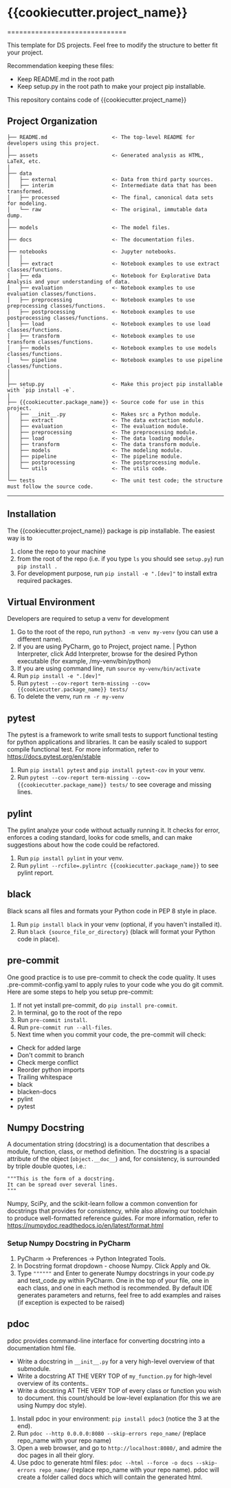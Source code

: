 # {{cookiecutter.project_name}}

==============================

This template for DS projects.
Feel free to modify the structure to better fit your project.

Recommendation keeping these files:
- Keep README.md in the root path
- Keep setup.py in the root path to make your project pip installable.

This repository contains code of {{cookiecutter.project_name}}

Project Organization
------------

```nohighlight
├── README.md                     <- The top-level README for developers using this project.
│
├── assets                        <- Generated analysis as HTML, LaTeX, etc.
│
├── data
│   ├── external                  <- Data from third party sources.
│   ├── interim                   <- Intermediate data that has been transformed.
│   ├── processed                 <- The final, canonical data sets for modeling.
│   └── raw                       <- The original, immutable data dump.
│
├── models                        <- The model files.
│
├── docs                          <- The documentation files.
│
├── notebooks                     <- Jupyter notebooks.
│   │
│   ├── extract                   <- Notebook examples to use extract classes/functions.
│   ├── eda                       <- Notebook for Explorative Data Analysis and your understanding of data.
│   ├── evaluation                <- Notebook examples to use evaluation classes/functions.
│   ├── preprocessing             <- Notebook examples to use preprocessing classes/functions.
│   ├── postprocessing            <- Notebook examples to use postprocessing classes/functions.
│   ├── load                      <- Notebook examples to use load classes/functions.
│   ├── transform                 <- Notebook examples to use transform classes/functions.
│   ├── models                    <- Notebook examples to use models classes/functions.
│   └── pipeline                  <- Notebook examples to use pipeline classes/functions.
│
│
├── setup.py                      <- Make this project pip installable with `pip install -e`.
│
├── {{cookiecutter.package_name}} <- Source code for use in this project.
│   ├── __init__.py               <- Makes src a Python module.
│   ├── extract                   <- The data extraction module.
│   ├── evaluation                <- The evaluation module.
│   ├── preprocessing             <- The preprocessing module.
│   ├── load                      <- The data loading module.
│   ├── transform                 <- The data transform module.
│   ├── models                    <- The modeling module.
│   ├── pipeline                  <- The pipeline module.
│   ├── postprocessing            <- The postprocessing module.
│   └── utils                     <- The utils code.
│
└── tests                         <- The unit test code; the structure must follow the source code.
```


--------


## Installation
The {{cookiecutter.project_name}} package is pip installable. The easiest way is to
1. clone the repo to your machine
2. from the root of the repo (i.e. if you type `ls` you should see `setup.py`) run `pip install .`
3. For development purpose, run `pip install -e ".[dev]"` to install extra required packages.

## Virtual Environment
Developers are required to setup a venv for development
1. Go to the root of the repo, run `python3 -m venv my-venv` (you can use a different name).
2. If you are using PyCharm, go to Project, project name. | Python Interpreter, click Add Interpreter,
browse for the desired Python executable (for example, /my-venv/bin/python)
3. If you are using command line, run `source my-venv/bin/activate`
4. Run `pip install -e ".[dev]"`
5. Run `pytest --cov-report term-missing --cov={{cookiecutter.package_name}} tests/`
6. To delete the venv, run `rm -r my-venv`

## pytest
The pytest is a framework to write small tests to support functional testing for python applications and libraries.
It can be easily scaled to support compile functional test.
For more information, refer to https://docs.pytest.org/en/stable
1. Run `pip install pytest` and `pip install pytest-cov` in your venv.
2. Run `pytest --cov-report term-missing --cov={{cookiecutter.package_name}} tests/` to see coverage and missing lines.

## pylint
The pylint analyze your code without actually running it.
It checks for error, enforces a coding standard, looks for code smells,
and can make suggestions about how the code could be refactored.
1. Run `pip install pylint` in your venv.
2. Run `pylint --rcfile=.pylintrc {{cookiecutter.package_name}}` to see pylint report.

## black
Black scans all files and formats your Python code in PEP 8 style in place.
1. Run `pip install black` in your venv (optional, if you haven't installed it).
2. Run `black {source_file_or_directory}` (black will format your Python code in place).

## pre-commit
One good practice is to use pre-commit to check the code quality.
It uses .pre-commit-config.yaml to apply rules to your code whe you do git commit.
Here are some steps to help you setup pre-commit:
1. If not yet install pre-commit, do `pip install pre-commit`.
2. In terminal, go to the root of the repo
3. Run `pre-commit install`.
4. Run `pre-commit run --all-files`.
5. Next time when you commit your code, the pre-commit will check:
- Check for added large
- Don't commit to branch
- Check merge conflict
- Reorder python imports
- Trailing whitespace
- black
- blacken-docs
- pylint
- pytest

## Numpy Docstring
A documentation string (docstring) is a documentation that describes a module, function, class, or method definition.
The docstring is a spacial attribute of the object (`object.__doc__`) and, for consistency,
is surrounded by triple double quotes, i.e.:
```
"""This is the form of a docstring.
It can be spread over several lines.
"""
```
Numpy, SciPy, and the scikit-learn follow a common convention for docstrings that provides for consistency,
while also allowing our toolchain to produce well-formatted reference guides.
For more information, refer to https://numpydoc.readthedocs.io/en/latest/format.html
### Setup Numpy Docstring in PyCharm
1. PyCharm -> Preferences -> Python Integrated Tools.
2. In Docstring format dropdown - choose Numpy. Click Apply and Ok.
3. Type `""""""` and Enter to generate Numpy docstrings in your code.py and test_code.py within PyCharm.
One in the top of your file, one in each class, and one in each method is recommended.
By default IDE generates parameters and returns, feel free to add examples and raises
(if exception is expected to be raised)

## pdoc
pdoc provides command-line interface for converting docstring into a documentation html file.
- Write a docstring in `__init__.py` for a very high-level overview of that submodule.
- Write a docstring AT THE VERY TOP of `my_function.py` for high-level overview of its contents..
- Write a docstring AT THE VERY TOP of every class or function you wish to document.
this count/should be low-level explanation (for this we are using Numpy doc style).
1. Install pdoc in your environment: `pip install pdoc3` (notice the 3 at the end).
2. Run `pdoc --http 0.0.0.0:8080 --skip-errors repo_name/` (replace repo_name with your repo name)
3. Open a web browser, and go to `http://localhost:8080/`, and admire the doc pages in all their glory.
4. Use pdoc to generate html files: `pdoc --html --force -o docs --skip-errors repo_name/`
(replace repo_name with your repo name). pdoc will create a folder called docs which will contain the generated html.